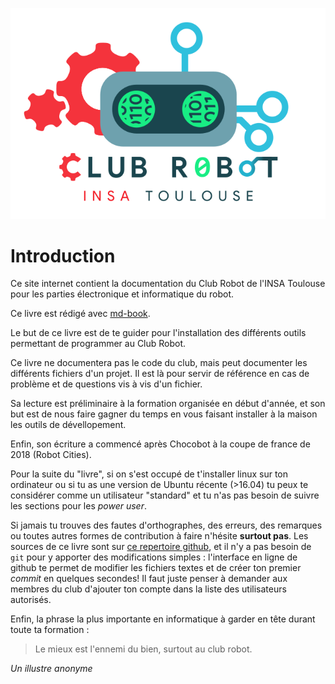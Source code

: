 ![](assets/logo.png "test")

# Introduction

Ce site internet contient la documentation du Club Robot de l'INSA Toulouse pour les parties électronique et informatique du robot.

Ce livre est rédigé avec [md-book](https://github.com/rust-lang-nursery/mdBook).

Le but de ce livre est de te guider pour l'installation des différents outils permettant de programmer au Club Robot.

Ce livre ne documentera pas le code du club, mais peut documenter les différents fichiers d'un projet. Il est là pour servir de référence en cas de problème et de questions vis à vis d'un fichier.

Sa lecture est préliminaire à la formation organisée en début d'année, et son but est de nous faire gagner du temps en vous faisant installer à la maison les outils de dévellopement.

Enfin, son écriture a commencé après Chocobot à la coupe de france de 2018 (Robot Cities).

Pour la suite du "livre", si on s'est occupé de t'installer linux sur ton ordinateur ou si tu as une version de Ubuntu récente (>16.04) tu peux te considérer comme un utilisateur "standard" et tu n'as pas besoin de suivre les sections pour les *power user*.

Si jamais tu trouves des fautes d'orthographes, des erreurs, des remarques ou toutes autres formes de contribution à faire n'hésite **surtout pas**. Les sources de ce livre sont sur [ce repertoire github](https://github.com/ClubRobotInsat/doc-elec), et il n'y a pas besoin de `git` pour y apporter des modifications simples : l'interface en ligne de github te permet de modifier les fichiers textes et de créer ton premier *commit* en quelques secondes! Il faut juste penser à demander aux membres du club d'ajouter ton compte dans la liste des utilisateurs autorisés.

Enfin, la phrase la plus importante en informatique à garder en tête durant toute ta formation :

> Le mieux est l'ennemi du bien, surtout au club robot.

*Un illustre anonyme*

